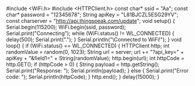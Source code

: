 #include <WiFi.h>
#include <HTTPClient.h>
const char* ssid = "Aa";
const char* password = "12345678";
String apiKey = "L81BJCZL5ESG29YV";  
const charserver = "http://api.thingspeak.com/update";
void setup() {
  Serial.begin(115200);
  WiFi.begin(ssid, password);
  Serial.print("Connecting");
  while (WiFi.status() != WL_CONNECTED) {
    delay(500);
    Serial.print(".");
  }
  Serial.println("\Connected to WiFi!");
}
void loop() {
  if (WiFi.status() == WL_CONNECTED) {
    HTTPClient http;
    int randomValue = random(0, 1023); 
    String url = server;
    url += "?api_key=" + apiKey + "&field1=" + String(randomValue);
    http.begin(url);
    int httpCode = http.GET();
    if (httpCode > 0) {
      String payload = http.getString();
      Serial.print("Response: ");
      Serial.println(payload);
    } else {
      Serial.print("Error code: ");
      Serial.println(httpCode);
    }
    http.end();
  }
  delay(15000); 
}
